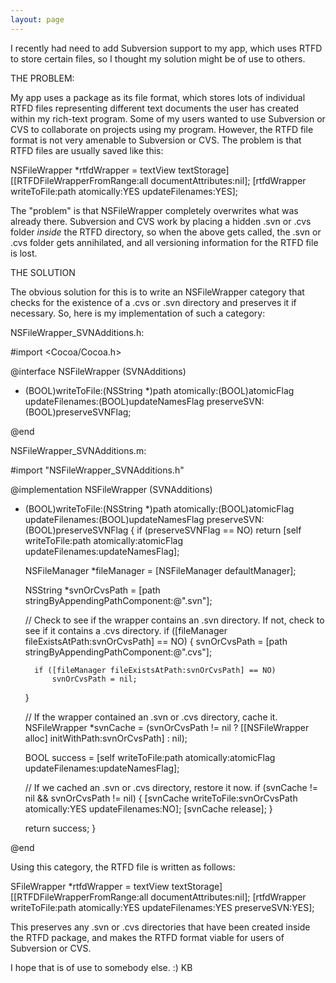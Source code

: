 ```yaml
---
layout: page
---
```


I recently had need to add Subversion support to my app, which uses RTFD to store certain files, so I thought my solution might be of use to others.

THE PROBLEM:

My app uses a package as its file format, which stores lots of individual RTFD files representing different text documents the user has created within my rich-text program. Some of my users wanted to use Subversion or CVS to collaborate on projects using my program. However, the RTFD file format is not very amenable to Subversion or CVS. The problem is that RTFD files are usually saved like this:

    

NSFileWrapper *rtfdWrapper = textView textStorage] [[RTFDFileWrapperFromRange:all documentAttributes:nil]; 
[rtfdWrapper writeToFile:path atomically:YES updateFilenames:YES]; 



The "problem" is that NSFileWrapper completely overwrites what was already there. Subversion and CVS work by placing a hidden .svn or .cvs folder *inside* the RTFD directory, so when the above gets called, the .svn or .cvs folder gets annihilated, and all versioning information for the RTFD file is lost.

THE SOLUTION

The obvious solution for this is to write an NSFileWrapper category that checks for the existence of a .cvs or .svn directory and preserves it if necessary. So, here is my implementation of such a category:


NSFileWrapper_SVNAdditions.h:

    

#import <Cocoa/Cocoa.h>

@interface NSFileWrapper (SVNAdditions)

- (BOOL)writeToFile:(NSString *)path atomically:(BOOL)atomicFlag updateFilenames:(BOOL)updateNamesFlag preserveSVN:(BOOL)preserveSVNFlag;

@end



NSFileWrapper_SVNAdditions.m:

    

#import "NSFileWrapper_SVNAdditions.h"


@implementation NSFileWrapper (SVNAdditions)

- (BOOL)writeToFile:(NSString *)path atomically:(BOOL)atomicFlag updateFilenames:(BOOL)updateNamesFlag preserveSVN:(BOOL)preserveSVNFlag
{
	if (preserveSVNFlag == NO)
		return [self writeToFile:path atomically:atomicFlag updateFilenames:updateNamesFlag];
	
	NSFileManager *fileManager = [NSFileManager defaultManager];
	
	NSString *svnOrCvsPath = [path stringByAppendingPathComponent:@".svn"];
	
	// Check to see if the wrapper contains an .svn directory. If not, check to see if it contains a .cvs directory.
	if ([fileManager fileExistsAtPath:svnOrCvsPath] == NO)
	{
		svnOrCvsPath = [path stringByAppendingPathComponent:@".cvs"];
		
		if ([fileManager fileExistsAtPath:svnOrCvsPath] == NO)
			svnOrCvsPath = nil;
	}
	
	// If the wrapper contained an .svn or .cvs directory, cache it.
	NSFileWrapper *svnCache = (svnOrCvsPath != nil ? [[NSFileWrapper alloc] initWithPath:svnOrCvsPath] : nil);
	
	BOOL success = [self writeToFile:path atomically:atomicFlag updateFilenames:updateNamesFlag];

	// If we cached an .svn or .cvs directory, restore it now.
	if (svnCache != nil && svnOrCvsPath != nil)
	{
		[svnCache writeToFile:svnOrCvsPath atomically:YES updateFilenames:NO];
		[svnCache release];
	}
	
	return success;
}

@end




Using this category, the RTFD file is written as follows:

    

SFileWrapper *rtfdWrapper = textView textStorage] [[RTFDFileWrapperFromRange:all documentAttributes:nil]; 
[rtfdWrapper writeToFile:path atomically:YES updateFilenames:YES preserveSVN:YES];




This preserves any .svn or .cvs directories that have been created inside the RTFD package, and makes the RTFD format viable for users of Subversion or CVS.

I hope that is of use to somebody else. :)
KB

